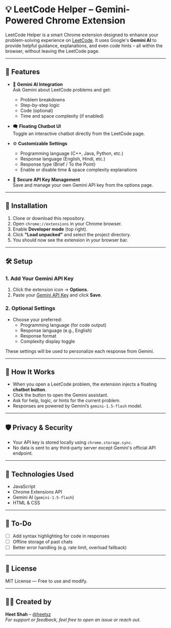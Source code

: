 # 💡 LeetCode Helper – Gemini-Powered Chrome Extension

LeetCode Helper is a smart Chrome extension designed to enhance your problem-solving experience on [LeetCode](https://leetcode.com/). It uses Google's **Gemini AI** to provide helpful guidance, explanations, and even code hints – all within the browser, without leaving the LeetCode page.

---

## 🚀 Features

- 🧠 **Gemini AI Integration**  
  Ask Gemini about LeetCode problems and get:
  - Problem breakdowns
  - Step-by-step logic
  - Code (optional)
  - Time and space complexity (if enabled)

- 🗨️ **Floating Chatbot UI**  
  Toggle an interactive chatbot directly from the LeetCode page.

- ⚙️ **Customizable Settings**
  - Programming language (C++, Java, Python, etc.)
  - Response language (English, Hindi, etc.)
  - Response type (Brief / To the Point)
  - Enable or disable time & space complexity explanations

- 🔐 **Secure API Key Management**  
  Save and manage your own Gemini API key from the options page.

---

## 🧩 Installation

1. Clone or download this repository.
2. Open `chrome://extensions` in your Chrome browser.
3. Enable **Developer mode** (top right).
4. Click **"Load unpacked"** and select the project directory.
5. You should now see the extension in your browser bar.

---

## 🛠️ Setup

### 1. Add Your Gemini API Key
1. Click the extension icon → **Options**.
2. Paste your [Gemini API Key](https://makersuite.google.com/app/apikey) and click **Save**.

### 2. Optional Settings
- Choose your preferred:
  - Programming language (for code output)
  - Response language (e.g., English)
  - Response format
  - Complexity display toggle

These settings will be used to personalize each response from Gemini.

---

## 🧪 How It Works

- When you open a LeetCode problem, the extension injects a floating **chatbot button**.
- Click the button to open the Gemini assistant.
- Ask for help, logic, or hints for the current problem.
- Responses are powered by Gemini’s `gemini-1.5-flash` model.

---

## 🛡️ Privacy & Security

- Your API key is stored locally using `chrome.storage.sync`.
- No data is sent to any third-party server except Gemini's official API endpoint.

---

## 🤖 Technologies Used

- JavaScript
- Chrome Extensions API
- Gemini AI (`gemini-1.5-flash`)
- HTML & CSS

---

## 📌 To-Do

- [ ] Add syntax highlighting for code in responses
- [ ] Offline storage of past chats
- [ ] Better error handling (e.g. rate limit, overload fallback)

---

## 📄 License

MIT License — Free to use and modify.

---

## 🙋‍♂️ Created by

**Heet Shah** – [@heetsz](https://github.com/heetsz)  
_For support or feedback, feel free to open an issue or reach out._

